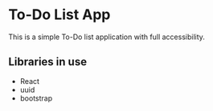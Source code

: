 # To-Do List App

This is a simple To-Do list application with full accessibility.

## Libraries in use

- React
- uuid
- bootstrap